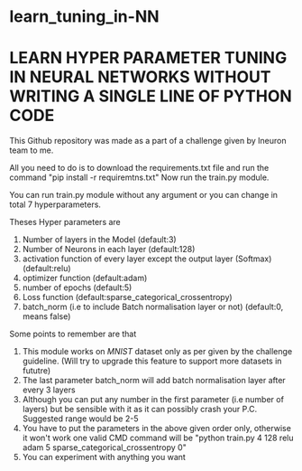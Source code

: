 # learn_tuning_in-NN
# **LEARN HYPER PARAMETER TUNING IN NEURAL NETWORKS WITHOUT WRITING A SINGLE LINE OF PYTHON CODE**

This Github repository was made as a part of a challenge given by Ineuron team to me.


All you need to do is to download the requirements.txt file and run the command "pip install -r requiremtns.txt"
Now run the train.py module.

You can run train.py module without any argument or you can change in total 7 hyperparameters.

Theses Hyper parameters are 
  1. Number of layers in the Model (default:3)
  2. Number of Neurons in each layer (default:128)
  3. activation function of every layer except the output layer (Softmax) (default:relu)
  4. optimizer function (default:adam)
  5. number of epochs (default:5)
  6. Loss function (default:sparse_categorical_crossentropy)
  7. batch_norm (i.e to include Batch normalisation layer or not) (default:0, means false)

Some points to remember are that
  1. This module works on *MNIST* dataset only as per given by the challenge guideline. (Will try to upgrade this feature to support more datasets in fututre)
  2. The last parameter batch_norm will add batch normalisation layer after every 3 layers
  3. Although you can put any number in the first parameter (i.e number of layers) but be sensible with it as it can possibly crash your P.C. Suggested range would be 2-5
  4. You have to put the parameters in the above given order only, otherwise it won't work one valid CMD command will be "python train.py 4 128 relu adam 5 sparse_categorical_crossentropy 0"
  5. You can experiment with anything you want

